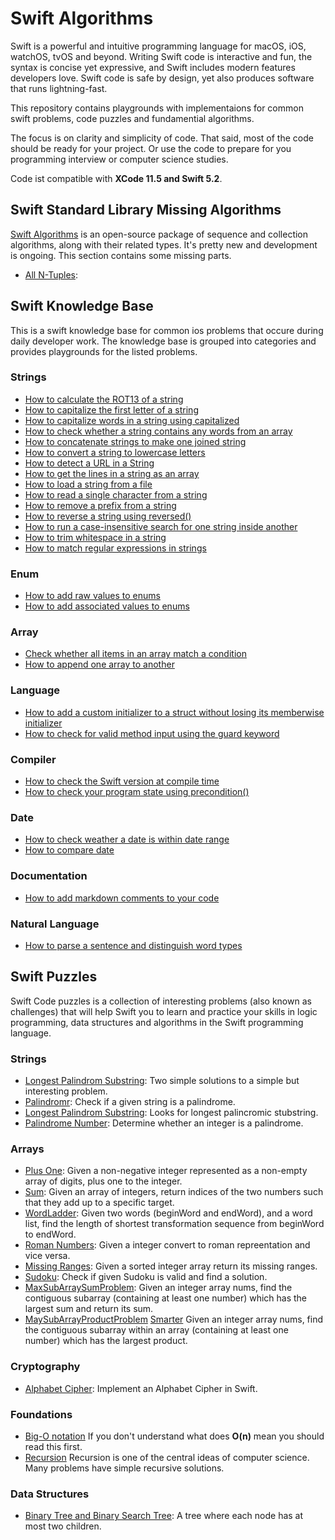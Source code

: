 # Swift Algorithms

Swift is a powerful and intuitive programming language for macOS, iOS, watchOS, tvOS and beyond. Writing Swift code is interactive and fun, the syntax is concise yet expressive, and Swift includes modern features developers love. Swift code is safe by design, yet also produces software that runs lightning-fast.

This repository contains playgrounds with implementaions for common swift problems,  code puzzles and fundamential algorithms.

The focus is on clarity and simplicity of code. That said, most of the code should be ready for your project. Or use the code to prepare for you programming interview or computer science studies. 

Code ist compatible with **XCode 11.5 and Swift 5.2**.


## Swift Standard Library Missing Algorithms

[Swift Algorithms](https://swift.org/blog/swift-algorithms/) is an open-source package of sequence and collection algorithms, along with their related types. It's pretty new and development is ongoing. This section contains some missing parts.
*  [All N-Tuples](SwiftAPI/Tuples.playground/Contents.swift): 




## Swift Knowledge Base

This is a swift knowledge base for common ios problems that occure during daily developer work. The knowledge  base is grouped into categories and provides playgrounds for the listed problems.

### Strings
* [How to calculate the ROT13 of a string](https://gist.github.com/tkausch/8ea253ea424a4a93e4a6a67316dfa741)
* [How to capitalize the first letter of a string](https://gist.github.com/tkausch/6e4b378fedd12edaf5d796e04c37fba2)
* [How to capitalize words in a string using capitalized](https://gist.github.com/tkausch/6a30fcacee01d6e6ba1dd06d53eee02c)
* [How to check whether a string contains any words from an array](https://gist.github.com/tkausch/b22f9d67171584137bffbea30521d36a)
* [How to concatenate strings to make one joined string](https://gist.github.com/tkausch/8113f019363602c2f2531c2710f88a4e)
* [How to convert a string to lowercase letters](https://gist.github.com/tkausch/d3cf6a8be92fca0af390535920efeb4b)
* [How to detect a URL in a String](https://gist.github.com/tkausch/7c5e195b6d88f527ddd9fd46cff9c394)
* [How to get the lines in a string as an array](https://gist.github.com/tkausch/2f3484767ef41a65b400a734a5aabde6)
* [How to load a string from a file](https://gist.github.com/tkausch/29fa0bf14589b36244833861267bf70c)
* [How to read a single character from a string](https://gist.github.com/tkausch/081d619133e95c0bd4ff0f903f44ff83)
* [How to remove a prefix from a string](https://gist.github.com/tkausch/4973a6d149eba24d57cc1051d484946f)
* [How to reverse a string using reversed()](https://gist.github.com/tkausch/00bb12a9973a4a41a04482818848ab29)
* [How to run a case-insensitive search for one string inside another](https://gist.github.com/tkausch/2c3fe33164aaf0bbc0cbe92e3a0bc425)
* [How to trim whitespace in a string](https://gist.github.com/tkausch/3f96daced05a680156db20fbae0a028f)
* [How to match regular expressions in strings](https://www.hackingwithswift.com/articles/108/how-to-use-regular-expressions-in-swift)

### Enum
* [How to add raw values to enums](https://www.hackingwithswift.com/example-code/language/how-to-add-raw-values-to-enums)
* [How to add associated values to enums](https://www.hackingwithswift.com/example-code/language/how-to-add-associated-values-to-enums)


### Array
* [Check whether all items in an array match a condition](https://www.hackingwithswift.com/example-code/language/check-whether-all-items-in-an-array-match-a-condition)
* [How to append one array to another](https://www.hackingwithswift.com/example-code/language)

### Language
* [How to add a custom initializer to a struct without losing its memberwise initializer](https://www.hackingwithswift.com/example-code/language/how-to-add-a-custom-initializer-to-a-struct-without-losing-its-memberwise-initializer)
* [How to check for valid method input using the guard keyword](https://www.hackingwithswift.com/example-code/language/how-to-check-for-valid-method-input-using-the-guard-keyword)

### Compiler 
* [How to check the Swift version at compile time](https://www.hackingwithswift.com/example-code/language/how-to-check-the-swift-version-at-compile-time)
* [How to check your program state using precondition()](https://www.hackingwithswift.com/example-code/language/how-to-check-your-program-state-using-precondition)

### Date
* [How to check weather a date is within date range](https://www.hackingwithswift.com/example-code/language/how-to-check-whether-a-date-is-inside-a-date-range)
* [How to compare date](https://www.hackingwithswift.com/example-code/language/how-to-compare-dates)

### Documentation
* [How to add markdown comments to your code](https://www.hackingwithswift.com/example-code/language/how-to-add-markdown-comments-to-your-code)


### Natural Language
* [How to parse a sentence and distinguish word types](https://gist.github.com/tkausch/fef57a06c8c0e171b3fdbcf46ef8a6ea)



## Swift Puzzles

Swift Code puzzles is a collection of interesting problems (also known as challenges) that will help Swift you to learn and practice your skills in logic programming, data structures and algorithms in the Swift programming language.


### Strings
* [Longest Palindrom Substring](CodePuzzles/LongestPalindromSubstring.playground/Contents.swift): Two simple solutions to a simple but interesting problem.
* [Palindromr](CodePuzzles/Palindrome.playground/Contents.swift): Check if a given string is a palindrome.
* [Longest Palindrom Substring](CodePuzzles/LongestPalindromSubstring.playground/Contents.swift): Looks for longest palincromic stubstring.
* [Palindrome Number](CodePuzzles/PalindromNumber.playground/Contents.swift): Determine whether an integer is a palindrome. 

### Arrays
* [Plus One](CodePuzzles/PlusOne.playground/Contents.swift): Given a non-negative integer represented as a non-empty array of digits, plus one to the integer.
* [Sum](CodePuzzles/Sum.playground/Contents.swift):  Given an array of integers, return indices of the two numbers such that they add up to a specific target.
* [WordLadder](CodePuzzles/WordLadder.playground/Contents.swift):  Given two words (beginWord and endWord), and a word list, find the length of shortest transformation sequence from beginWord to endWord.
* [Roman Numbers](CodePuzzles/RomanIntegers.playground/Contents.swift): Given a integer convert to roman repreentation and vice versa. 
* [Missing Ranges](CodePuzzles/MissingRanges.playground/Contents.swift): Given a sorted integer array return its missing ranges.
* [Sudoku](CodePuzzles/Sudoku.playground/Contents.swift): Check if given Sudoku is valid and find a solution. 
* [MaxSubArraySumProblem](https://gist.github.com/tkausch/17bba0364fc5949138139b1ef6214a3e): Given an integer array nums, find the contiguous subarray (containing at least one number) which has the largest sum and return its sum.
* [MaySubArrayProductProblem](https://gist.github.com/tkausch/e263c9cbda4a7652df2543e36a84df32) [Smarter](https://gist.github.com/tkausch/d241c688feb952112423acdc8590273f) Given an integer array nums, find the contiguous subarray within an array (containing at least one number) which has the largest product.

### Cryptography
* [Alphabet Cipher](CodePuzzles/AlphabetCipher.playground/Contents.swift): Implement an Alphabet Cipher in Swift. 



### Foundations

* [Big-O notation](https://en.wikipedia.org/wiki/Big_O_notation) If you don't understand what does **O(n)** mean you should read this first.
* [Recursion](https://en.wikipedia.org/wiki/Recursion_(computer_science)) Recursion is one of the central ideas of computer science. Many problems have simple recursive solutions. 

### Data Structures
* [Binary Tree and Binary Search Tree](BasicAlgorithms/BinaryTree.playground/Contents.swift): A tree where each node has at most two children.
